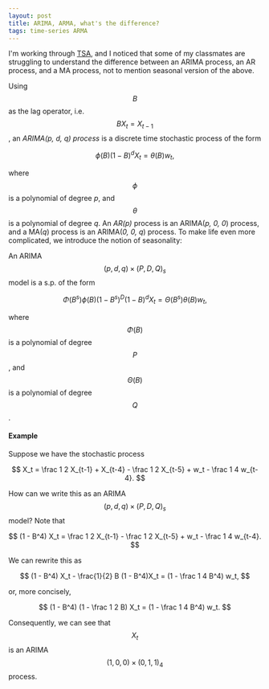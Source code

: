 ```yaml
---
layout: post
title: ARIMA, ARMA, what's the difference? 
tags: time-series ARMA
---
```


I'm working through [TSA]([1]), and I noticed that some of my classmates are struggling to understand the difference between an ARIMA process, an AR process, and a MA process, not to mention seasonal version of the above.

Using $$B$$ as the lag operator, i.e. $$BX_t = X_{t-1}$$, an *ARIMA(p, d, q) process* is a discrete time stochastic process of the form

$$
\phi(B) (1 - B)^d X_t = \theta(B)w_t,
$$

where $$\phi$$ is a polynomial of degree *p*, and $$\theta$$ is a polynomial of degree *q*. An *AR(p)* process is an ARIMA(*p, 0, 0*) process, and a MA(*q*) process is an ARIMA(*0, 0, q*) process. To make life even more complicated, we introduce the notion of seasonality:

An ARIMA$$(p, d, q) \times (P, D, Q)_s$$ model is a s.p. of the form 

$$
\Phi(B^s) \phi(B) (1 - B^s)^D (1 - B)^d X_t = \Theta(B^s)\theta(B)w_t,
$$

where $$\Phi(B)$$ is a polynomial of degree $$P$$, and $$\Theta(B)$$ is a polynomial of degree $$Q$$.

#### Example

Suppose we have the stochastic process 

$$
X_t = \frac 1 2 X_{t-1} + X_{t-4} - \frac 1 2 X_{t-5} + w_t - \frac 1 4 w_{t-4}.
$$

How can we write this as an ARIMA$$(p, d, q) \times (P, D, Q)_s$$ model? Note that 

$$
(1 - B^4) X_t = \frac 1 2 X_{t-1} - \frac 1 2 X_{t-5} + w_t - \frac 1 4 w_{t-4}.
$$

We can rewrite this as 

$$
(1 - B^4) X_t - \frac{1}{2} B (1 - B^4)X_t = (1 - \frac 1 4 B^4) w_t,
$$

or, more concisely,

$$
(1 - B^4) (1 - \frac 1 2 B) X_t = (1 - \frac 1 4 B^4) w_t.
$$

Consequently, we can see that $$X_t$$ is an ARIMA$$(1, 0, 0) \times (0, 1, 1)_4$$ process. 

[1]: http://www.stat.pitt.edu/stoffer/tsa3/
